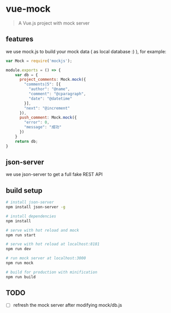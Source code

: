 # vue-mock

> A Vue.js project with mock server

## features

we use mock.js to build your mock data ( as local database :) ), for example:

```javascript
var Mock = require('mockjs');

module.exports = () => {
    var db = {
      project_comments: Mock.mock({
        "comments|5": [{
          "author": "@name",
          "comment": "@cparagraph",
          "date": "@datetime"
        }],
        "next": "@increment"
      }),
      push_comment: Mock.mock({
        "error": 0,
        "message": "成功"
      })
    }
    return db;
}
```

## json-server

we use json-server to get a full fake REST API

## build setup

``` bash
# install json-server
npm install json-server -g

# install dependencies
npm install

# serve with hot reload and mock
npm run start

# serve with hot reload at localhost:8181
npm run dev

# run mock server at localhost:3000
npm run mock

# build for production with minification
npm run build
```
## TODO

- [ ] refresh the mock server after modifying mock/db.js